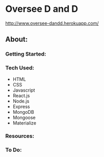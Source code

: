 # Oversee D and D

http://www.oversee-dandd.herokuapp.com/

## About:

### Getting Started:

### Tech Used:
* HTML
* CSS
* Javascript
* React.js
* Node.js
* Express
* MongoDB
* Mongoose
* Materialize

### Resources:

### To Do: